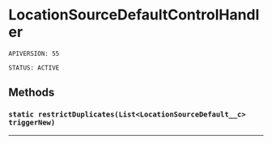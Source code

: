 # LocationSourceDefaultControlHandler

`APIVERSION: 55`

`STATUS: ACTIVE`
## Methods
### `static restrictDuplicates(List<LocationSourceDefault__c> triggerNew)`
---
